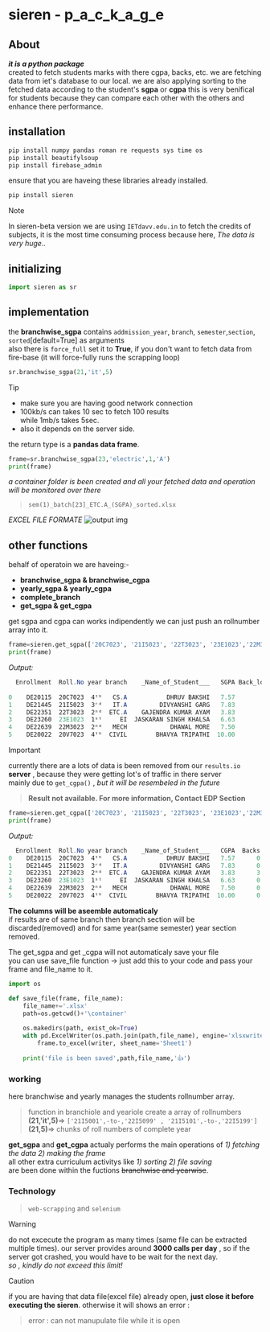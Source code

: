 # sieren - p_a_c_k_a_g_e
## About
 ***it is a python package***  
 created to fetch students marks with there cgpa, backs, etc. we are fetching data from iet's database to our local. we are also applying sorting to the fetched data according to the student's **sgpa** or **cgpa** this is very benifical for students because they can compare each other with the others and enhance there performance.
## installation
```powershell
pip install numpy pandas roman re requests sys time os
pip install beautifylsoup
pip install firebase_admin
```
ensure that you are haveing these libraries already installed.  
```powershell
pip install sieren
```
> [!NOTE]
> In sieren-beta version we are using `IETdavv.edu.in` to fetch the credits of subjects, it is the most time consuming process because here, *The data is very huge..*
## initializing
```python
import sieren as sr
```

## implementation
the **branchwise_sgpa** contains `addmission_year`, `branch`, `semester`,`section`, `sorted`[default=True] as arguments   
also there is `force_full` set it to **True**, if you don't want to fetch data from fire-base (it will force-fully runs the scrapping loop)
```python
sr.branchwise_sgpa(21,'it',5)
```
> [!TIP]
> * make sure you are having good network connection
> * 100kb/s can takes 10 sec to fetch 100 results  
> while 1mb/s takes 5sec.
>* also it depends on the server side.

the return type is a **pandas data frame**.  
```python
frame=sr.branchwise_sgpa(23,'electric',1,'A')
print(frame)
```
_a container folder is been created and all your fetched data and operation will be monitored over there_  
>`sem(1)_batch[23]_ETC.A_(SGPA)_sorted.xlsx`   

*EXCEL FILE FORMATE* 
![output img](https://i.ibb.co/r5btQQY/Screenshot-2024-04-20-004101.png)


## other functions
behalf of operatoin we are haveing:-  
* **branchwise_sgpa & branchwise_cgpa**
* **yearly_sgpa & yearly_cgpa**
* **complete_branch**
* **get_sgpa & get_cgpa**  

get sgpa and cgpa can works indipendently we can just push an rollnumber array into it.
```python
frame=sieren.get_sgpa(['20C7023', '21I5023', '22T3023', '23E1023','22M3023','20V7023'])
print(frame)
```
*Output:*  
```powershell
  Enrollment  Roll.No year branch    _Name_of_Student___   SGPA Back_logs   sub1             sub2             sub3             sub4             sub5              LAB           comprihensive             sub8
                                                                          Theory Practical Theory Practical Theory Practical Theory Practical Theory Practical Theory Practical        Theory Practical Theory Practical
0    DE20115  20C7023  4ᵗʰ   CS.A           DHRUV BAKSHI   7.57         0      A        -      A+        B+     B+        A+      B        B+   None      None     -          A            -         B+   None      None
1    DE21445  21I5023  3ʳᵈ   IT.A         DIVYANSHI GARG   7.83         0     B+        -      A+        A+     B+         A      A        A+      C        -      -         A+            -         A+      O        -
2    DE22351  22T3023  2ⁿᵈ  ETC.A    GAJENDRA KUMAR AYAM   3.83         3      C        -       F         B      B        B+      F         B      F        -      -          B            -         B+     A+        -
3    DE23260  23E1023  1ˢᵗ     EI  JASKARAN SINGH KHALSA   6.63         0     B+        -       B        B+      B         A     B+         A      B         B   None      None            -          B     A+        -
4    DE22639  22M3023  2ⁿᵈ   MECH            DHAWAL MORE   7.50         0      B        -      A+         O      A        A+      P         A     B+        -      -          A            -          O     B+        -
5    DE20022  20V7023  4ᵗʰ  CIVIL        BHAVYA TRIPATHI  10.00         0      O         O      O         O      O         O      O        -    None      None     -          O            -          O   None      None
```
> [!IMPORTANT]
> currently there are a lots of data is been removed from our `results.io` **server** , because they were getting lot's of traffic in there server  
>mainly due to `get_cgpa()` , *but it will be resembeled in the future*  
> >**Result not available. For more information, Contact EDP Section**
```python
frame=sieren.get_cgpa(['20C7023', '21I5023', '22T3023', '23E1023','22M3023','20V7023'])
print(frame)
```
*Output:* 
```powershell
  Enrollment  Roll.No year branch    _Name_of_Student___   CGPA  Backs  sem-s
0    DE20115  20C7023  4ᵗʰ   CS.A           DHRUV BAKSHI   7.57      0      1
1    DE21445  21I5023  3ʳᵈ   IT.A         DIVYANSHI GARG   7.83      0      1
2    DE22351  22T3023  2ⁿᵈ  ETC.A    GAJENDRA KUMAR AYAM   3.83      3      1
3    DE23260  23E1023  1ˢᵗ     EI  JASKARAN SINGH KHALSA   6.63      0      1
4    DE22639  22M3023  2ⁿᵈ   MECH            DHAWAL MORE   7.50      0      1
5    DE20022  20V7023  4ᵗʰ  CIVIL        BHAVYA TRIPATHI  10.00      0      1
```
**The columns will be aseemble automaticaly**  
if results are of same branch then branch section will be discarded(removed) and for same year(same semester) year section removed.   


The get_sgpa and get _cgpa will not automaticaly save your file  
you can use save_file function -> just add this to your code and pass your frame and file_name to it.
```python
import os

def save_file(frame, file_name):
    file_name+='.xlsx'
    path=os.getcwd()+'\container'
    
    os.makedirs(path, exist_ok=True)
    with pd.ExcelWriter(os.path.join(path,file_name), engine='xlsxwriter') as writer:  
        frame.to_excel(writer, sheet_name='Sheet1')
    
    print('file is been saved',path,file_name,'👍')
```


### working 
here branchwise and yearly manages the students rollnumber array. 
>function in branchiole and yeariole create a array of rollnumbers  
**(21,'it',5)**=> `['21I5001',-to-,'22I5099' , '21I5101',-to-,'22I5199']`  
**(21,5)**=> chunks of roll numbers of complete year



**get_sgpa** and **get_cgpa** actualy performs the main operations of *1) fetching the data 2) making the frame*  
all other extra curriculum activitys like *1) sorting 2) file saving*   
are been done within the fuctions ~~branchwise and yearwise~~.

### Technology
> `web-scrapping` and `selenium`

> [!WARNING]
> do not excecute the program as many times (same file can be extracted multiple times). our server provides around **3000 calls per day** , so if the server got crashed, you would have to be wait for the next day.   
> *so , kindly do not exceed this limit!*

> [!CAUTION]
> if you are having that data file(excel file) already open, **just close it before 
> executing the sieren**.  otherwise it will shows an error : 
> >error : can not manupulate file while it is open
